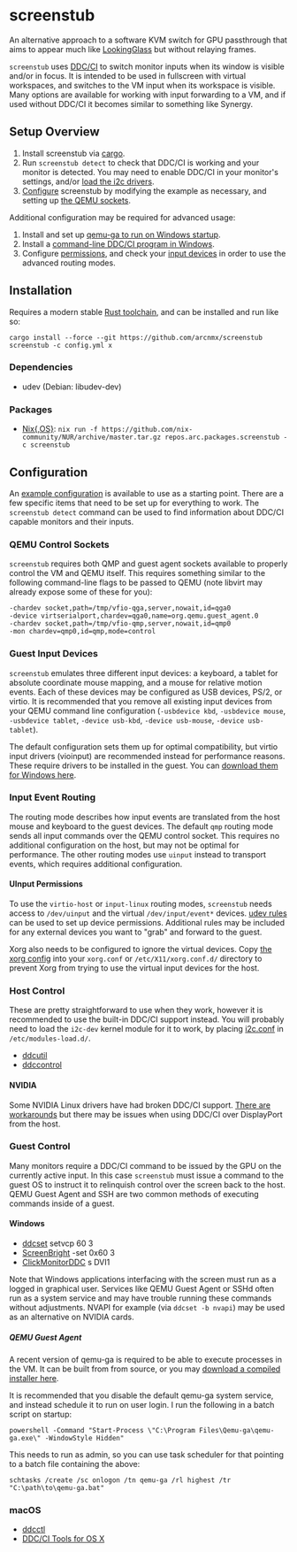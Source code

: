 # screenstub

An alternative approach to a software KVM switch for GPU passthrough that aims
to appear much like [LookingGlass](https://github.com/gnif/LookingGlass) but
without relaying frames.

`screenstub` uses [DDC/CI](https://en.wikipedia.org/wiki/Display_Data_Channel)
to switch monitor inputs when its window is visible and/or in focus. It is
intended to be used in fullscreen with virtual workspaces, and switches to the
VM input when its workspace is visible. Many options are available for working
with input forwarding to a VM, and if used without DDC/CI it becomes similar to
something like Synergy.

## Setup Overview

1. Install screenstub via [cargo](#installation).
2. Run `screenstub detect` to check that DDC/CI is working and your monitor
   is detected. You may need to enable DDC/CI in your monitor's settings, and/or
   [load the i2c drivers](#host-control).
3. [Configure](#configuration) screenstub by modifying the example as necessary,
   and setting up [the QEMU sockets](#qemu-control-sockets).

Additional configuration may be required for advanced usage:

1. Install and set up [qemu-ga to run on Windows startup](#qemu-guest-agent).
2. Install a [command-line DDC/CI program in Windows](#windows).
3. Configure [permissions](#uinput-permissions), and check your [input devices](#guest-input-devices) in order to use the advanced routing modes.

## Installation

Requires a modern stable [Rust toolchain](https://www.rust-lang.org/en-US/install.html),
and can be installed and run like so:

    cargo install --force --git https://github.com/arcnmx/screenstub
    screenstub -c config.yml x

### Dependencies

- udev (Debian: libudev-dev)

### Packages

- [Nix{,OS}](https://github.com/arcnmx/nixexprs): `nix run -f https://github.com/nix-community/NUR/archive/master.tar.gz repos.arc.packages.screenstub -c screenstub`

## Configuration

An [example configuration](samples/config.yml) is available to use as a starting
point. There are a few specific items that need to be set up for everything to
work. The `screenstub detect` command can be used to find information about
DDC/CI capable monitors and their inputs.

### QEMU Control Sockets

`screenstub` requires both QMP and guest agent sockets available to properly
control the VM and QEMU itself. This requires something similar to the following
command-line flags to be passed to QEMU (note libvirt may already expose some of
these for you):

    -chardev socket,path=/tmp/vfio-qga,server,nowait,id=qga0
    -device virtserialport,chardev=qga0,name=org.qemu.guest_agent.0
    -chardev socket,path=/tmp/vfio-qmp,server,nowait,id=qmp0
    -mon chardev=qmp0,id=qmp,mode=control

### Guest Input Devices

`screenstub` emulates three different input devices: a keyboard, a tablet for
absolute coordinate mouse mapping, and a mouse for relative motion events. Each
of these devices may be configured as USB devices, PS/2, or virtio. It is
recommended that you remove all existing input devices from your QEMU command
line configuration (`-usbdevice kbd`, `-usbdevice mouse`, `-usbdevice tablet`, `-device usb-kbd`, `-device usb-mouse`, `-device usb-tablet`).

The default configuration sets them up for optimal compatibility, but virtio
input drivers (vioinput) are recommended instead for performance reasons. These
require drivers to be installed in the guest. You can [download them for Windows here](https://docs.fedoraproject.org/en-US/quick-docs/creating-windows-virtual-machines-using-virtio-drivers/index.html).

### Input Event Routing

The routing mode describes how input events are translated from the host mouse
and keyboard to the guest devices. The default `qmp` routing mode sends all input
commands over the QEMU control socket. This requires no additional configuration
on the host, but may not be optimal for performance. The other routing modes use
`uinput` instead to transport events, which requires additional configuration.

#### UInput Permissions

To use the `virtio-host` or `input-linux` routing modes, `screenstub` needs
access to `/dev/uinput` and the virtual `/dev/input/event*` devices.
[udev rules](samples/udev/rules.d/99-uinput.rules) can be used to set up device
permissions. Additional rules may be included for any external devices you want
to "grab" and forward to the guest.

Xorg also needs to be configured to ignore the virtual devices. Copy
[the xorg config](samples/xorg.conf.d/30-screenstub.conf) into your `xorg.conf` or
`/etc/X11/xorg.conf.d/` directory to prevent Xorg from trying to use the virtual
input devices for the host.

### Host Control

These are pretty straightforward to use when they work, however it is recommended
to use the built-in DDC/CI support instead. You will probably need to load the `i2c-dev`
kernel module for it to work, by placing [i2c.conf](samples/modules-load.d/i2c.conf)
in `/etc/modules-load.d/`.

- [ddcutil](http://www.ddcutil.com/)
- [ddccontrol](https://github.com/ddccontrol/ddccontrol)

#### NVIDIA

Some NVIDIA Linux drivers have had broken DDC/CI support.
[There are workarounds](http://www.ddcutil.com/nvidia/) but there may be issues
when using DDC/CI over DisplayPort from the host.

### Guest Control

Many monitors require a DDC/CI command to be issued by the GPU on the currently
active input. In this case `screenstub` must issue a command to the guest OS
to instruct it to relinquish control over the screen back to the host.
QEMU Guest Agent and SSH are two common methods of executing commands inside
of a guest.

#### Windows

- [ddcset](https://github.com/arcnmx/ddcset-rs) setvcp 60 3
- [ScreenBright](http://www.overclock.net/forum/44-monitors-displays/1262322-guide-display-control-via-windows-brightness-contrast-etc-ddc-ci.html) -set 0x60 3
- [ClickMonitorDDC](https://clickmonitorddc.bplaced.net/) s DVI1

Note that Windows applications interfacing with the screen must run as a logged
in graphical user. Services like QEMU Guest Agent or SSHd often run as a system
service and may have trouble running these commands without adjustments. NVAPI
for example (via `ddcset -b nvapi`) may be used as an alternative on NVIDIA cards.

##### QEMU Guest Agent

A recent version of qemu-ga is required to be able to execute processes in the
VM. It can be built from from source, or you may [download a compiled installer
here](https://github.com/arcnmx/aur-qemu-guest-agent-windows/releases).

It is recommended that you disable the default qemu-ga system service, and
instead schedule it to run on user login. I run the following in a batch script
on startup:

    powershell -Command "Start-Process \"C:\Program Files\Qemu-ga\qemu-ga.exe\" -WindowStyle Hidden"

This needs to run as admin, so you can use task scheduler for that pointing to
a batch file containing the above:

    schtasks /create /sc onlogon /tn qemu-ga /rl highest /tr "C:\path\to\qemu-ga.bat"

### macOS

- [ddcctl](https://github.com/kfix/ddcctl)
- [DDC/CI Tools for OS X](https://github.com/jontaylor/DDC-CI-Tools-for-OS-X)
